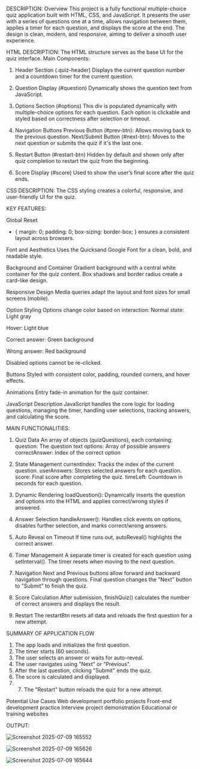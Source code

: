 DESCRIPTION: Overview
This project is a fully functional multiple-choice quiz application built with HTML, CSS, and JavaScript. It presents the user with a series of questions one at a time, allows navigation between them, applies a timer for each question, and displays the score at the end. The design is clean, modern, and responsive, aiming to deliver a smooth user experience.

HTML DESCRIPTION:
The HTML structure serves as the base UI for the quiz interface.
Main Components:

1. Header Section (.quiz-header)
Displays the current question number and a countdown timer for the current question.

2. Question Display (#question)
Dynamically shows the question text from JavaScript.

3. Options Section (#options)
This div is populated dynamically with multiple-choice options for each question.
Each option is clickable and styled based on correctness after selection or timeout.

4. Navigation Buttons
Previous Button (#prev-btn): Allows moving back to the previous question.
Next/Submit Button (#next-btn): Moves to the next question or submits the quiz if it's the last one.

5. Restart Button (#restart-btn)
Hidden by default and shown only after quiz completion to restart the quiz from the beginning.

6. Score Display (#score)
Used to show the user’s final score after the quiz ends.

CSS DESCRIPTION:
The CSS styling creates a colorful, responsive, and user-friendly UI for the quiz.

KEY FEATURES:

Global Reset
* { margin: 0; padding: 0; box-sizing: border-box; } ensures a consistent layout across browsers.

Font and Aesthetics
Uses the Quicksand Google Font for a clean, bold, and readable style.

Background and Container
Gradient background with a central white container for the quiz content.
Box shadows and border radius create a card-like design.

Responsive Design
Media queries adapt the layout and font sizes for small screens (mobile).

Option Styling
Options change color based on interaction:
Normal state: Light gray

Hover: Light blue

Correct answer: Green background

Wrong answer: Red background

Disabled options cannot be re-clicked.

Buttons
Styled with consistent color, padding, rounded corners, and hover effects.

Animations
Entry fade-in animation for the quiz container.

JavaScript Description
JavaScript handles the core logic for loading questions, managing the timer, handling user selections, tracking answers, and calculating the score.

MAIN FUNCTIONALITIES:

1. Quiz Data
An array of objects (quizQuestions), each containing:
question: The question text
options: Array of possible answers
correctAnswer: Index of the correct option

2. State Management
currentIndex: Tracks the index of the current question.
userAnswers: Stores selected answers for each question.
score: Final score after completing the quiz.
timeLeft: Countdown in seconds for each question.

3. Dynamic Rendering
loadQuestion(): Dynamically inserts the question and options into the HTML and applies correct/wrong styles if answered.

4. Answer Selection
handleAnswer(): Handles click events on options, disables further selection, and marks correct/wrong answers.

5. Auto Reveal on Timeout
If time runs out, autoReveal() highlights the correct answer.

6. Timer Management
A separate timer is created for each question using setInterval(). The timer resets when moving to the next question.

7. Navigation
Next and Previous buttons allow forward and backward navigation through questions.
Final question changes the "Next" button to "Submit" to finish the quiz.

8. Score Calculation
After submission, finishQuiz() calculates the number of correct answers and displays the result.

9. Restart
The restartBtn resets all data and reloads the first question for a new attempt.

SUMMARY OF APPLICATION FLOW

1. The app loads and initializes the first question.
2. The timer starts (60 seconds).
3. The user selects an answer or waits for auto-reveal.
4. The user navigates using "Next" or "Previous".
5. After the last question, clicking "Submit" ends the quiz.
6. The score is calculated and displayed.
7. 7. The "Restart" button reloads the quiz for a new attempt.

Potential Use Cases
Web development portfolio projects
Front-end development practice
Interview project demonstration
Educational or training websites

OUTPUT:

![Screenshot 2025-07-09 165552](https://github.com/user-attachments/assets/795a7bcf-f5f6-49cd-b0ce-ceea7c2d7a64)

![Screenshot 2025-07-09 165626](https://github.com/user-attachments/assets/73ce06ba-1ae5-423a-90f2-f2b8179542cd)

![Screenshot 2025-07-09 165644](https://github.com/user-attachments/assets/b4e392c5-378c-4038-b411-6e5ed9a62301)




